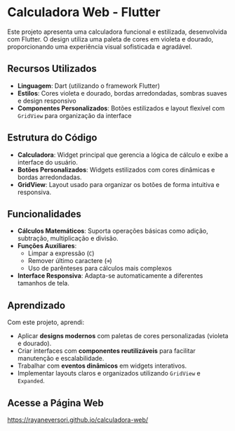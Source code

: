 # Calculadora Web - Flutter
Este projeto apresenta uma calculadora funcional e estilizada, desenvolvida com Flutter. O design utiliza uma paleta de cores em violeta e dourado, proporcionando uma experiência visual sofisticada e agradável.

## Recursos Utilizados
- **Linguagem**: Dart (utilizando o framework Flutter)
- **Estilos**: Cores violeta e dourado, bordas arredondadas, sombras suaves e design responsivo
- **Componentes Personalizados**: Botões estilizados e layout flexível com `GridView` para organização da interface

## Estrutura do Código
- **Calculadora**: Widget principal que gerencia a lógica de cálculo e exibe a interface do usuário.
- **Botões Personalizados**: Widgets estilizados com cores dinâmicas e bordas arredondadas.
- **GridView**: Layout usado para organizar os botões de forma intuitiva e responsiva.

## Funcionalidades
- **Cálculos Matemáticos**: Suporta operações básicas como adição, subtração, multiplicação e divisão.
- **Funções Auxiliares**:
  - Limpar a expressão (`C`)
  - Remover último caractere (`⌫`)
  - Uso de parênteses para cálculos mais complexos
- **Interface Responsiva**: Adapta-se automaticamente a diferentes tamanhos de tela.

## Aprendizado
Com este projeto, aprendi:
- Aplicar **designs modernos** com paletas de cores personalizadas (violeta e dourado).
- Criar interfaces com **componentes reutilizáveis** para facilitar manutenção e escalabilidade.
- Trabalhar com **eventos dinâmicos** em widgets interativos.
- Implementar layouts claros e organizados utilizando `GridView` e `Expanded`.

## Acesse a Página Web
https://rayaneversori.github.io/calculadora-web/
